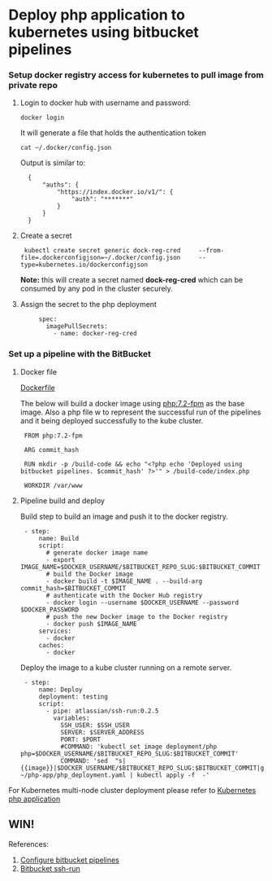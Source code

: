 # Deploy php application to kubernetes using bitbucket pipelines


### Setup docker registry access for kubernetes to pull image from private repo

1) Login to docker hub with username and password:
    
    ```docker login```

   It will generate a file that holds the authentication token
   
    ```cat ~/.docker/config.json```
    
   Output is similar to:
   
         {
             "auths": {
                 "https://index.docker.io/v1/": {
                     "auth": "*******"
                 }
             }
         }

2) Create a secret

        kubectl create secret generic dock-reg-cred     --from-file=.dockerconfigjson=~/.docker/config.json     --type=kubernetes.io/dockerconfigjson

    **Note:** this will create a secret named **dock-reg-cred** which can be consumed by any pod in the cluster securely.

3) Assign the secret to the php deployment

            spec:
              imagePullSecrets:
                - name: docker-reg-cred


### Set up a pipeline with the BitBucket
   
   
1) Docker file
   
    [Dockerfile](Dockerfile)
        
    The below will build a docker image using [php:7.2-fpm](https://hub.docker.com/_/php) as the base image.
    Also a php file w to represent the successful run of the pipelines and it being deployed successfully to the kube cluster.
         
        FROM php:7.2-fpm
        
        ARG commit_hash
        
        RUN mkdir -p /build-code && echo "<?php echo 'Deployed using bitbucket pipelines. $commit_hash' ?>'" > /build-code/index.php
        
        WORKDIR /var/www

2) Pipeline build and deploy

      Build step to build an image and push it to the docker registry.

        - step:
            name: Build
            script:
              # generate docker image name
              - export IMAGE_NAME=$DOCKER_USERNAME/$BITBUCKET_REPO_SLUG:$BITBUCKET_COMMIT
              # build the Docker image
              - docker build -t $IMAGE_NAME . --build-arg commit_hash=$BITBUCKET_COMMIT
              # authenticate with the Docker Hub registry
              - docker login --username $DOCKER_USERNAME --password $DOCKER_PASSWORD
              # push the new Docker image to the Docker registry
              - docker push $IMAGE_NAME
            services:
              - docker
            caches:
              - docker
              
      Deploy the image to a kube cluster running on a remote server.        
              
        - step:
            name: Deploy
            deployment: testing
            script:
              - pipe: atlassian/ssh-run:0.2.5
                variables:
                  SSH_USER: $SSH_USER
                  SERVER: $SERVER_ADDRESS
                  PORT: $PORT
                  #COMMAND: 'kubectl set image deployment/php php=$DOCKER_USERNAME/$BITBUCKET_REPO_SLUG:$BITBUCKET_COMMIT'
                  COMMAND: 'sed  "s|{{image}}|$DOCKER_USERNAME/$BITBUCKET_REPO_SLUG:$BITBUCKET_COMMIT|g" ~/php-app/php_deployment.yaml | kubectl apply -f  -'
 



For Kubernetes multi-node cluster deployment please refer to [Kubernetes php application](https://github.com/gopalsareen/kubernetes-php-app)

## WIN!

References:

1) [Configure bitbucket pipelines](https://confluence.atlassian.com/bitbucket/configure-bitbucket-pipelines-yml-792298910.html)
2) [Bitbucket ssh-run](https://bitbucket.org/atlassian/ssh-run)
